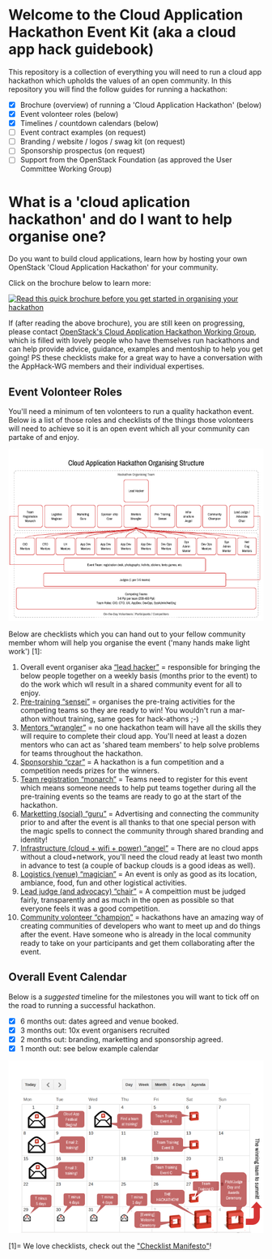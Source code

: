 # Welcome to the Cloud Application Hackathon Event Kit (aka a cloud app hack guidebook)

This repository is a collection of everything you will need to run a cloud app hackathon which upholds the values of an open community.  In this repository you will find the follow guides for running a hackathon:

 - [x] Brochure (overview) of running a 'Cloud Application Hackathon' (below)
 - [x] Event volonteer roles (below)
 - [x] Timelines / countdown calendars (below)
 - [ ] Event contract examples (on request)
 - [ ] Branding / website / logos / swag kit (on request)
 - [ ] Sponsorship prospectus (on request)
 - [ ] Support from the OpenStack Foundation (as approved the User Committee Working Group)

# What is a 'cloud aplication hackathon' and do I want to help organise one?

Do you want to build cloud applications, learn how by hosting your own OpenStack 'Cloud Application Hackathon' for your community.

Click on the brochure below to learn more:

[![Read this quick brochure before you get started in organising your hackathon](https://pbs.twimg.com/media/CkFOue5WYAAB1pK.jpg)](https://docs.google.com/presentation/d/1dK7d3A2pQ9iv3VxoVvAF1x4m7d10cZUc-q4F2e95GgQ/pub?start=true&loop=true&delayms=3000)

If (after reading the above brochure), you are still keen on progressing, please contact [OpenStack's Cloud Application Hackathon Working Group](https://wiki.openstack.org/wiki/CloudAppHack-WG), which is filled with lovely people who have themselves run hackathons and can help provide advice, guidance, examples and mentoship to help you get going!  PS these checklists make for a great way to have a conversation with the AppHack-WG members and their individual expertises.

## Event Volonteer Roles
You'll need a minimum of ten volonteers to run a quality hackathon event.  Below is a list of those roles and checklists of the things those volonteers will need to achieve so it is an open event which all your community can partake of and enjoy.

![Event org chart of the community members you'll want to recruit to help run an excellent cloud application hackathon](/event-org-structure-cloudapphack.png)

Below are checklists which you can hand out to your fellow community member whom will help you organise the event ('many hands make light work') [1]:

 1. Overall event organiser aka [“lead hacker”](lead_hacker_checklist.md) = responsible for bringing the below people together on a weekly basis (months prior to the event) to do the work which wll result in a shared community event for all to enjoy.
 2. [Pre-training “sensei”](training_sensei_checklist.md) = organises the pre-traing activities for the competing teams so they are ready to win!  You wouldn't run a mar-athon without training, same goes for hack-athons ;-)
 3. [Mentors “wrangler”](mentors_wrangler_checklist.md) = no one hackathon team will have all the skills they will require to complete their cloud app.  You'll need at least a dozen mentors who can act as 'shared team members' to help solve problems for teams throughout the hackathon.
 4. [Sponsorship “czar”](sponsorship_czar_checklist.md) = A hackathon is a fun competition and a competition needs prizes for the winners.
 5. [Team registration “monarch”](team_registration_monarch_checklist.md) = Teams need to register for this event which means someone needs to help put teams together during all the pre-training events so the teams are ready to go at the start of the hackathon.
 6. [Marketting (social) “guru”](marketting_guru_checklist.md) = Advertising and connecting the community prior to and after the event is all thanks to that one special person with the magic spells to connect the community through shared branding and identity!
 7. [Infrastructure (cloud + wifi + power) “angel”](infrastructure_angel_checklist.md) = There are no cloud apps without a cloud+network, you'll need the cloud ready at least two month in advance to test (a couple of backup clouds is a good ideas as well).
 8. [Logistics (venue) “magician”](venue_magician_checklist.md) = An event is only as good as its location, ambiance, food, fun and other logistical activities.  
 9. [Lead judge (and advocacy) “chair”](judges_chair_checklist.md) = A compeittion must be judged fairly, transparently and as much in the open as possible so that everyone feels it was a good competition. 
 10. [Community volonteer “champion”](community_volonteer_champion_checklist.md) = hackathons have an amazing way of creating communities of developers who want to meet up and do things after the event.  Have someone who is already in the local community ready to take on your participants and get them collaborating after the event.

## Overall Event Calendar

Below is a *suggested* timeline for the milestones you will want to tick off on the road to running a successful hackathon.

 - [x] 6 months out: dates agreed and venue booked.
 - [x] 3 months out: 10x event organisers recruited
 - [x] 2 months out: branding, marketting and sponsorship agreed.
 - [x] 1 month out: see below example calendar

![calendar showing the last month of activity in build up to the main cloud app hackathon](/countdown-calendar-cloudapphack.png)

[1]= We love checklists, check out the ["Checklist Manifesto"](https://en.wikipedia.org/wiki/The_Checklist_Manifesto)!
